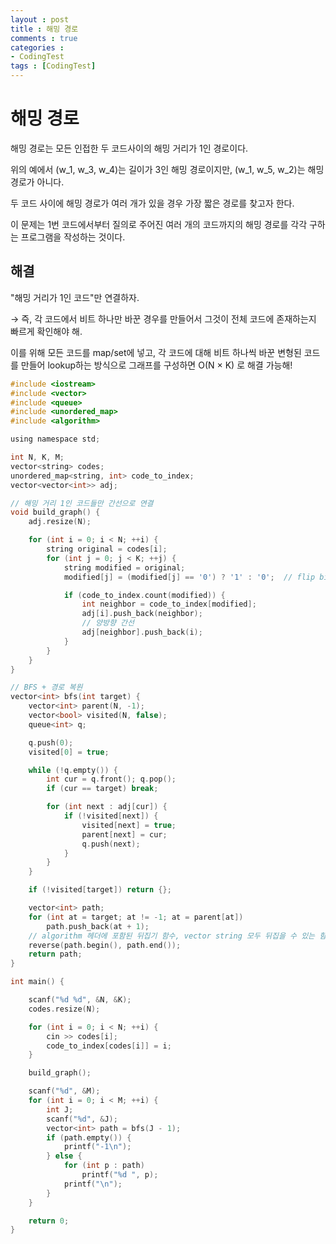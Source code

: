 ```yaml
---
layout : post
title : 해밍 경로
comments : true
categories : 
- CodingTest
tags : [CodingTest]
---
```

# 해밍 경로



해밍 경로는 모든 인접한 두 코드사이의 해밍 거리가 1인 경로이다.

위의 예에서 (w_1, w_3, w_4)는 길이가 3인 해밍 경로이지만, (w_1, w_5, w_2)는 해밍 경로가 아니다.

두 코드 사이에 해밍 경로가 여러 개가 있을 경우 가장 짧은 경로를 찾고자 한다.


이 문제는 1번 코드에서부터 질의로 주어진 여러 개의 코드까지의 해밍 경로를 각각 구하는 프로그램을 작성하는 것이다.

## 해결


"해밍 거리가 1인 코드"만 연결하자.

→ 즉, 각 코드에서 비트 하나만 바꾼 경우를 만들어서 그것이 전체 코드에 존재하는지 빠르게 확인해야 해.

이를 위해 모든 코드를 map/set에 넣고, 각 코드에 대해 비트 하나씩 바꾼 변형된 코드를 만들어 lookup하는 방식으로 그래프를 구성하면 O(N × K) 로 해결 가능해!

```c
#include <iostream>
#include <vector>
#include <queue>
#include <unordered_map>
#include <algorithm>

using namespace std;

int N, K, M;
vector<string> codes;
unordered_map<string, int> code_to_index;
vector<vector<int>> adj;

// 해밍 거리 1인 코드들만 간선으로 연결
void build_graph() {
    adj.resize(N);

    for (int i = 0; i < N; ++i) {
        string original = codes[i];
        for (int j = 0; j < K; ++j) {
            string modified = original;
            modified[j] = (modified[j] == '0') ? '1' : '0';  // flip bit

            if (code_to_index.count(modified)) {
                int neighbor = code_to_index[modified];
                adj[i].push_back(neighbor);
                // 양방향 간선
                adj[neighbor].push_back(i);
            }
        }
    }
}

// BFS + 경로 복원
vector<int> bfs(int target) {
    vector<int> parent(N, -1);
    vector<bool> visited(N, false);
    queue<int> q;

    q.push(0);
    visited[0] = true;

    while (!q.empty()) {
        int cur = q.front(); q.pop();
        if (cur == target) break;

        for (int next : adj[cur]) {
            if (!visited[next]) {
                visited[next] = true;
                parent[next] = cur;
                q.push(next);
            }
        }
    }

    if (!visited[target]) return {};

    vector<int> path;
    for (int at = target; at != -1; at = parent[at])
        path.push_back(at + 1);
    // algorithm 헤더에 포함된 뒤집기 함수, vector string 모두 뒤집을 수 있는 함수
    reverse(path.begin(), path.end());
    return path;
}

int main() {

    scanf("%d %d", &N, &K);
    codes.resize(N);

    for (int i = 0; i < N; ++i) {
        cin >> codes[i];
        code_to_index[codes[i]] = i;
    }

    build_graph();

    scanf("%d", &M);
    for (int i = 0; i < M; ++i) {
        int J;
        scanf("%d", &J);
        vector<int> path = bfs(J - 1);
        if (path.empty()) {
            printf("-1\n");
        } else {
            for (int p : path) 
                printf("%d ", p);
            printf("\n");
        }
    }

    return 0;
}

```